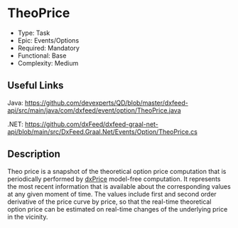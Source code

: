 # TheoPrice

* Type: Task
* Epic: Events/Options
* Required: Mandatory
* Functional: Base
* Complexity: Medium

## Useful Links

Java:
https://github.com/devexperts/QD/blob/master/dxfeed-api/src/main/java/com/dxfeed/event/option/TheoPrice.java

.NET:
https://github.com/dxFeed/dxfeed-graal-net-api/blob/main/src/DxFeed.Graal.Net/Events/Option/TheoPrice.cs

## Description

Theo price is a snapshot of the theoretical option price computation that is
periodically performed by [dxPrice](http://www.devexperts.com/en/products/price.html) model-free computation.
It represents the most recent information that is available about the corresponding
values at any given moment of time.
The values include first and second order derivative of the price curve by price, so that
the real-time theoretical option price can be estimated on real-time changes of the underlying
price in the vicinity.
